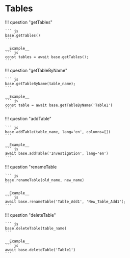 # Tables

!!! question "getTables"    

    ``` js
    base.getTables()
    ```
    
    __Example__
    ``` js
    const tables = await base.getTables();
    ```

!!! question "getTableByName"

````
``` js
base.getTableByName(table_name);
```

__Example__
``` js
const table = await base.getTableByName('Table1')
```
````

!!! question "addTable"

````
``` js
base.addTable(table_name, lang='en', columns=[])
```

__Example__
``` js
await base.addTable('Investigation', lang='en')
```
````

!!! question "renameTable

````
``` js
base.renameTable(old_name, new_name)
```

__Example__
``` js
await base.renameTable('Table_Add1', 'New_Table_Add1');
```
````

!!! question "deleteTable"

````
``` js
base.deleteTable(table_name)
```

__Example__
``` js
await base.deleteTable('Table1')
```
````

### 
